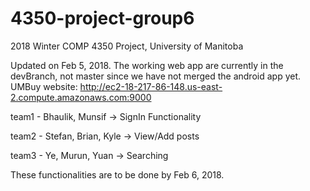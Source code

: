 # 4350-project-group6
2018 Winter COMP 4350 Project, University of Manitoba

Updated on Feb 5, 2018.
The working web app are currently in the devBranch, not master since we have not merged the android app yet.
UMBuy website: http://ec2-18-217-86-148.us-east-2.compute.amazonaws.com:9000





team1 - Bhaulik, Munsif -> SignIn Functionality

team2 - Stefan, Brian, Kyle -> View/Add posts

team3 - Ye, Murun, Yuan -> Searching

These functionalities are to be done by Feb 6, 2018.
